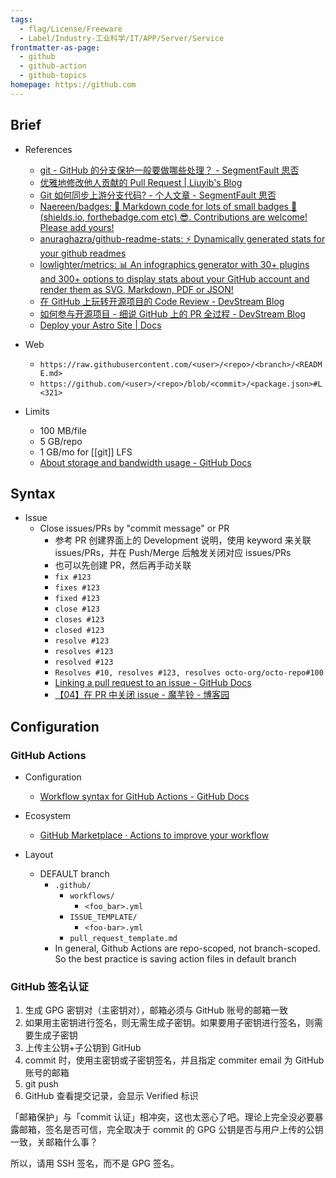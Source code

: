 ```yaml
---
tags:
  - flag/License/Freeware
  - Label/Industry-工业科学/IT/APP/Server/Service
frontmatter-as-page:
  - github
  - github-action
  - github-topics
homepage: https://github.com
---
```


## Brief

- References
    - [git - GitHub 的分支保护一般要做哪些处理？ - SegmentFault 思否](https://segmentfault.com/q/1010000043536709)
    - [优雅地修改他人贡献的 Pull Request | Liuyib's Blog](https://liuyib.github.io/2020/09/19/add-commits-to-others-pr/)
    - [Git 如何同步上游分支代码? - 个人文章 - SegmentFault 思否](https://segmentfault.com/a/1190000023643843)
    - [Naereen/badges: :pencil: Markdown code for lots of small badges :pushpin: (shields.io, forthebadge.com etc) :sunglasses:. Contributions are welcome! Please add yours!](https://github.com/Naereen/badges)
    - [anuraghazra/github-readme-stats: :zap: Dynamically generated stats for your github readmes](https://github.com/anuraghazra/github-readme-stats)
    - [lowlighter/metrics: 📊 An infographics generator with 30+ plugins and 300+ options to display stats about your GitHub account and render them as SVG, Markdown, PDF or JSON!](https://github.com/lowlighter/metrics)
    - [在 GitHub 上玩转开源项目的 Code Review - DevStream Blog](https://blog.devstream.io/posts/how-to-code-review-zh/)
    - [如何参与开源项目 - 细说 GitHub 上的 PR 全过程 - DevStream Blog](https://blog.devstream.io/posts/open-a-pr-in-github/)
    - [Deploy your Astro Site | Docs](https://docs.astro.build/en/guides/deploy/)

- Web
    - `https://raw.githubusercontent.com/<user>/<repo>/<branch>/<README.md>`
    - `https://github.com/<user>/<repo>/blob/<commit>/<package.json>#L<321>`

- Limits
    - 100 MB/file
    - 5 GB/repo
    - 1 GB/mo for [[git]] LFS
    - [About storage and bandwidth usage - GitHub Docs](https://docs.github.com/en/repositories/working-with-files/managing-large-files/about-storage-and-bandwidth-usage)

## Syntax

- Issue
    - Close issues/PRs by "commit message" or PR
        - 参考 PR 创建界面上的 Development 说明，使用 keyword 来关联 issues/PRs，并在 Push/Merge 后触发关闭对应 issues/PRs
        - 也可以先创建 PR，然后再手动关联
        - `fix #123`
        - `fixes #123`
        - `fixed #123`
        - `close #123`
        - `closes #123`
        - `closed #123`
        - `resolve #123`
        - `resolves #123`
        - `resolved #123`
        - `Resolves #10, resolves #123, resolves octo-org/octo-repo#100`
        - [Linking a pull request to an issue - GitHub Docs](https://docs.github.com/en/issues/tracking-your-work-with-issues/linking-a-pull-request-to-an-issue)
        - [【04】在 PR 中关闭 issue - 魔芋铃 - 博客园](https://www.cnblogs.com/moyuling/p/8963025.html)

## Configuration

### GitHub Actions

- Configuration
    - [Workflow syntax for GitHub Actions - GitHub Docs](https://docs.github.com/en/actions/using-workflows/workflow-syntax-for-github-actions)

- Ecosystem
    - [GitHub Marketplace · Actions to improve your workflow](https://github.com/marketplace?type=actions)

- Layout
    - DEFAULT branch
        - `.github/`
            - `workflows/`
                - `<foo_bar>.yml`
            - `ISSUE_TEMPLATE/`
                - `<foo-bar>.yml`
            - `pull_request_template.md`
        - In general, Github Actions are repo-scoped, not branch-scoped. So the best practice is saving action files in default branch

### GitHub 签名认证

1. 生成 GPG 密钥对（主密钥对），邮箱必须与 GitHub 账号的邮箱一致
2. 如果用主密钥进行签名，则无需生成子密钥。如果要用子密钥进行签名，则需要生成子密钥
3. 上传主公钥+子公钥到 GitHub
4. commit 时，使用主密钥或子密钥签名，并且指定 commiter email 为 GitHub 账号的邮箱
5. git push
6. GitHub 查看提交记录，会显示 Verified 标识

「邮箱保护」与「commit 认证」相冲突，这也太恶心了吧。理论上完全没必要暴露邮箱，签名是否可信，完全取决于 commit 的 GPG 公钥是否与用户上传的公钥一致，关邮箱什么事？

所以，请用 SSH 签名，而不是 GPG 签名。
